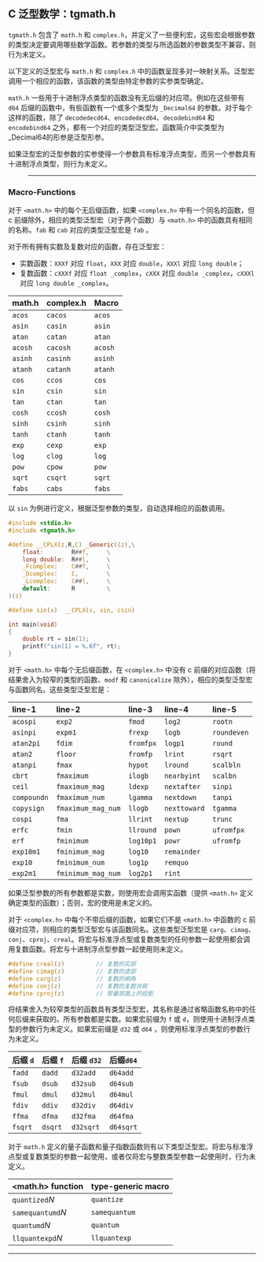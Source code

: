 ## C 泛型数学：tgmath.h


`tgmath.h` 包含了 `math.h` 和 `complex.h`，并定义了一些便利宏，这些宏会根据参数的类型决定要调用哪些数学函数。若参数的类型与所选函数的参数类型不兼容，则行为未定义。

以下定义的泛型宏与 `math.h` 和 `complex.h` 中的函数呈现多对一映射关系。泛型宏调用一个相应的函数，该函数的类型由特定参数的实参类型确定。

`math.h`  一些用于十进制浮点类型的函数没有无后缀的对应项。例如在这些带有 `d64` 后缀的函数中，有些函数有一个或多个类型为 `_Decimal64` 的参数。对于每个这样的函数，除了 `decodedecd64`、`encodedecd64`、`decodebind64` 和 `encodebind64` 之外，都有一个对应的类型泛型宏。函数简介中实类型为_Decimal64的形参是泛型形参。

如果泛型宏的泛型参数的实参使得一个参数具有标准浮点类型，而另一个参数具有十进制浮点类型，则行为未定义。

>---
### Macro-Functions

对于 `<math.h>` 中的每个无后缀函数，如果 `<complex.h>` 中有一个同名的函数，但 c 前缀除外，相应的类型泛型宏（对于两个函数）与 `<math.h>` 中的函数具有相同的名称。`fab` 和 `cab` 对应的类型泛型宏是 `fab` 。

对于所有拥有实数及复数对应的函数，存在泛型宏：
  - 实数函数：`XXXf` 对应 `float`，`XXX` 对应 `double`，`XXXl` 对应 `long double`；
  - 复数函数：`cXXXf` 对应 `float _complex`，`cXXX` 对应 `double _complex`，`cXXXl` 对应 `long double _complex`。

| math.h  | complex.h | Macro   |
| :------ | :-------- | :------ |
| `acos`  | `cacos`   | `acos`  |
| `asin`  | `casin`   | `asin`  |
| `atan`  | `catan`   | `atan`  |
| `acosh` | `cacosh`  | `acosh` |
| `asinh` | `casinh`  | `asinh` |
| `atanh` | `catanh`  | `atanh` |
| `cos`   | `ccos`    | `cos`   |
| `sin`   | `csin`    | `sin`   |
| `tan`   | `ctan`    | `tan`   |
| `cosh`  | `ccosh`   | `cosh`  |
| `sinh`  | `csinh`   | `sinh`  |
| `tanh`  | `ctanh`   | `tanh`  |
| `exp`   | `cexp`    | `exp`   |
| `log`   | `clog`    | `log`   |
| `pow`   | `cpow`    | `pow`   |
| `sqrt`  | `csqrt`   | `sqrt`  |
| `fabs`  | `cabs`    | `fabs`  |


以 `sin` 为例进行定义，根据泛型参数的类型，自动选择相应的函数调用。

```c
#include <stdio.h>
#include <tgmath.h>

#define __CPLX(z,R,C) _Generic((z),\
	float:        R##f,		\
	long double:  R##l,     \
	_Fcomplex:    C##f,	    \
	_Dcomplex:    C,		\
    _Lcomplex:    C##l,     \
    default:      R		    \
)(z)

#define sin(x)  __CPLX(x, sin, csin)

int main(void)
{
	double rt = sin(1);
	printf("sin(1) = %.6f", rt);
}
```

对于 `<math.h>` 中每个无后缀函数，在 `<complex.h>` 中没有 c 前缀的对应函数（将结果舍入为较窄的类型的函数、`modf` 和 `canonicalize` 除外），相应的类型泛型宏与函数同名。这些类型泛型宏是：

| line-1      | line-2             | line-3    | line-4       | line-5      |
| :---------- | :----------------- | :-------- | :----------- | :---------- |
| `acospi`    | `exp2`             | `fmod`    | `log2`       | `rootn`     |
| `asinpi`    | `expm1`            | `frexp`   | `logb`       | `roundeven` |
| `atan2pi`   | `fdim`             | `fromfpx` | `logp1`      | `round`     |
| `atan2`     | `floor`            | `fromfp`  | `lrint`      | `rsqrt`     |
| `atanpi`    | `fmax`             | `hypot`   | `lround`     | `scalbln`   |
| `cbrt`      | `fmaximum`         | `ilogb`   | `nearbyint`  | `scalbn`    |
| `ceil`      | `fmaximum_mag`     | `ldexp`   | `nextafter`  | `sinpi`     |
| `compoundn` | `fmaximum_num`     | `lgamma`  | `nextdown`   | `tanpi`     |
| `copysign`  | `fmaximum_mag_num` | `llogb`   | `nexttoward` | `tgamma`    |
| `cospi`     | `fma`              | `llrint`  | `nextup`     | `trunc`     |
| `erfc`      | `fmin`             | `llround` | `pown`       | `ufromfpx`  |
| `erf`       | `fminimum`         | `log10p1` | `powr`       | `ufromfp`   |
| `exp10m1`   | `fminimum_mag`     | `log10`   | `remainder`  |
| `exp10`     | `fminimum_num`     | `log1p`   | `remquo`     |
| `exp2m1`    | `fminimum_mag_num` | `log2p1`  | `rint`       |

如果泛型参数的所有参数都是实数，则使用宏会调用实函数（提供 `<math.h>` 定义确定类型的函数）；否则，宏的使用是未定义的。



对于 `<complex.h>` 中每个不带后缀的函数，如果它们不是 `<math.h>` 中函数的 c 前缀对应项，则相应的类型泛型宏与该函数同名。这些类型泛型宏是 `carg`、`cimag`、`conj`、`cproj`、`creal`。将宏与标准浮点型或复数类型的任何参数一起使用都会调用复数函数。将宏与十进制浮点型参数一起使用则未定义。

```c
#define creal(z)         // 复数的实部
#define cimag(z)         // 复数的虚部
#define carg(z)          // 复数的相角
#define conj(z)          // 复数的复数共轭
#define cproj(z)         // 黎曼球面上的投影
```

将结果舍入为较窄类型的函数具有类型泛型宏，其名称是通过省略函数名称中的任何后缀来获取的。所有参数都是实数。如果宏前缀为 `f` 或 `d`，则使用十进制浮点类型的参数行为未定义。如果宏前缀是 `d32` 或 `d64` ，则使用标准浮点类型的参数行为未定义。

| 后缀 `d` | 后缀 `f` | 后缀 `d32` | 后缀`d64` |
| :------- | :------- | :--------- | :-------- |
| `fadd`   | `dadd`   | `d32add`   | `d64add`  |
| `fsub`   | `dsub`   | `d32sub`   | `d64sub`  |
| `fmul`   | `dmul`   | `d32mul`   | `d64mul`  |
| `fdiv`   | `ddiv`   | `d32div`   | `d64div`  |
| `ffma`   | `dfma`   | `d32fma`   | `d64fma`  |
| `fsqrt`  | `dsqrt`  | `d32sqrt`  | `d64sqrt` |

对于 `math.h` 定义的量子函数和量子指数函数则有以下类型泛型宏。将宏与标准浮点型或复数类型的参数一起使用，或者仅将宏与整数类型参数一起使用时，行为未定义。

| <math.h> function | type-generic macro |
| :---------------- | :----------------- |
| `quantized`*N*    | `quantize`         |
| `samequantumd`*N* | `samequantum`      |
| `quantumd`*N*     | `quantum`          |
| `llquantexpd`*N*  | `llquantexp`       |

---